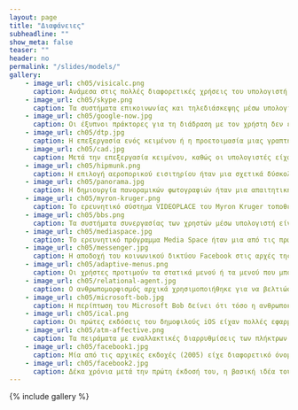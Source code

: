 ```yaml
---
layout: page
title: "Διαφάνειες"
subheadline: ""
show_meta: false
teaser: ""
header: no
permalink: "/slides/models/"
gallery:
    - image_url: ch05/visicalc.png
      caption: Ανάμεσα στις πολλές διαφορετικές χρήσεις του υπολογιστή ως εργαλείο (π.χ., επεξεργασία κειμένου, σχεδίαση, κτλ.), ξεχωρίζει η περίπτωση του VisiCalc που είναι το πρώτο δημοφιλές εργαλείο επεξεργασίας υπολογιστικών φύλλων, το οποίο μεταφέρει από το χαρτί στην οθόνη του υπολογιστή μια πολύ βασική διεργασία που κάνουν οι εταιρείες και τα νοικοκυριά για τη διαχείριση των οικονομικών τους.
    - image_url: ch05/skype.png
      caption: Τα συστήματα επικοινωνίας και τηλεδιάσκεψης μέσω υπολογιστή (π.χ., Skype) συνιστούν μια διαφορετική θεώρηση του υπολογιστή σε σχέση με την κλασική θεώρηση του εργαλείου. Οι χρήστες επικοινωνούν μέσω κειμένου, ήχου, βίντεο και οι εφαρμογές αφορούν την εργασία, την καθημερινότητα, τη διασκέδαση και την εκπαίδευση.
    - image_url: ch05/google-now.jpg
      caption: Οι έξυπνοι πράκτορες για τη διάδραση με τον χρήστη δεν είχαν μεγάλη αποδοχή όταν ήταν μέρος της σουίτας εφαρμογών γραφείου (π.χ., Microsoft ClipIt), όμως με την εισαγωγή τους στα έξυπνα κινητά τηλέφωνα μπορούν να φανούν περισσότερο χρήσιμοι καθώς έχουν περισσότερες πληροφορίες για το πλαίσιο δραστηριότητας του χρήστη, όπως την τοποθεσία, το ημερολόγιο, κτλ.
    - image_url: ch05/dtp.jpg
      caption: Η επεξεργασία ενός κειμένου ή η προετοιμασία μιας γραπτής αναφοράς με εικόνες είναι από τις πιο δημοφιλείς και διαχρονικές εργασίες που διευκολύνονται από τη χρήση υπολογιστή και από το κατάλληλο λογισμικό.
    - image_url: ch05/cad.jpg
      caption: Μετά την επεξεργασία κειμένου, καθώς οι υπολογιστές είχαν γίνει ήδη αρκετά γρήγοροι για να επεξεργάζονται και να απεικονίζουν γραφικά, μεταφέρθηκαν στον υπολογιστή και οι διαδικασίες της σχεδίασης και της επεξεργασίας εικόνας. Τα νέα πλεονεκτήματα ήταν η ευκολία στις αλλαγές και η παραμετροποίηση πάνω σε έτοιμα μοτίβα.
    - image_url: ch05/hipmunk.png
      caption: Η επιλογή αεροπορικού εισιτηρίου ήταν μια σχετικά δύσκολη δουλειά όταν ο ταξιδιωτικός πράκτορας άκουγε τις ανάγκες του χρήστη και του έδινε επιλογές κοντά στις προτιμήσεις του. Σήμερα αποδεικνύεται ευκολότερο για τον τελικό χρήστη να έχει μια εύχρηστη διαδραστική επισκόπηση των επιλογών του.
    - image_url: ch05/panorama.jpg
      caption: Η δημιουργία πανοραμικών φωτογραφιών ήταν μια απαιτητική διαδικασία στην παραδοσιακή και στην ψηφιακή φωτογραφία, αφού έπρεπε να γίνουν ξεχωριστές αλλά συντονισμένες λήψεις σε διαφορετικές χρονικές στιγμές· μέχρι που τα έξυπνα κινητά έδωσαν τη δυνατότητα της επιτόπου εκτέλεσης μιας διαδραστικής εφαρμογής που διευκολύνει τον χρήστη στη δημιουργία πανοραμικής φωτογραφίας απευθείας στη συσκευή του, χάρη στον αισθητήρα κίνησης και στις δυνατότητες απεικόνισης και υπολογισμού του κινητού.
    - image_url: ch05/myron-kruger.png
      caption: Το ερευνητικό σύστημα VIDEOPLACE του Myron Kruger τοποθετεί τη σιλουέτα του χρήστη μέσα σε ένα συμμετοχικό διαδραστικό περιβάλλον, όπου δεν υπάρχει διάκριση ανάμεσα σε χρήστες και γραφικά, με τη χρήση κάμερας σε πραγματικό χρόνο και χωρίς να μεσολαβεί κάποια συσκευή έμμεσης διάδρασης.
    - image_url: ch05/bbs.png
      caption: Τα συστήματα συνεργασίας των χρηστών μέσω υπολογιστή είναι τόσο παλιά όσο και οι πρώτοι οικιακοί ΗΥ με δυνατότητα δικτύωσης μέσω τηλεφώνου όπου η συνεργασία γινόταν με τα BBS.
    - image_url: ch05/mediaspace.jpg
      caption: Το ερευνητικό πρόγραμμα Media Space ήταν μια από τις πρώτες προσπάθειες ανθρώπινης συνεργασίας από απόσταση μέσω υπολογιστή.
    - image_url: ch05/messenger.jpg
      caption: Η αποδοχή του κοινωνικού δικτύου Facebook στις αρχές της δεκαετίας του 2010, από εκατοντάδες εκατομμύρια ανθρώπους σε όλον τον τεχνολογικά ανεπτυγμένο κόσμο, καθώς και η δημιουργία ξεχωριστής εφαρμογής Facebook Messenger για την ανταλλαγή μηνυμάτων, αποτελούν το πιο εμφανές παράδειγμα ότι η αντίληψη του υπολογιστή ως μέσο επικοινωνίας είναι εξίσου, αν όχι περισσότερο, σημαντική από την αρχική αντίληψη του υπολογιστή ως ένα απλό εργαλείο για την εργασία.
    - image_url: ch05/adaptive-menus.png
      caption: Οι χρήστες προτιμούν τα στατικά μενού ή τα μενού που μπορούν να αλλάξουν μόνοι τους, ενώ δεν προτιμούν ούτε έχουν καλή επίδοση με ένα μενού που αλλάζει αυτόματα ανάλογα με τη συχνότητα χρήσης.
    - image_url: ch05/relational-agent.jpg
      caption: Ο ανθρωπομορφισμός αρχικά χρησιμοποιήθηκε για να βελτιώσει τη "φιλικότητα" της διάδρασης με τον υπολογιστή. Στην πορεία δοκιμάστηκε και ως ένας τρόπος να αυξηθεί η "πειστικότητα" των συμβουλών του υπολογιστή προς έναν χρήστη που θέλει να βελτιώσει τον τρόπο ζωής του.
    - image_url: ch05/microsoft-bob.jpg
      caption: Η περίπτωση του Microsoft Bob δείνει ότι τόσο η ανθρωποκεντρική σχεδίαση όσο και οι κανόνες σχεδίασης όπως η "φιλικότητα" δεν έχουν πάντα καλό αποτέλεσμα.
    - image_url: ch05/ical.png
      caption: Οι πρώτες εκδόσεις του δημοφιλούς iOS είχαν πολλές εφαρμογές που έμοιαζαν οπτικά με τα αντίστοιχα αντικείμενα του πραγματικού κόσμου, αλλά στην πορεία άλλαξαν προς περισσότερο αφαιρετικές αναπαραστάσεις οι οποίες συνήθως είναι και περισσότερο λειτουργικές υπό την προϋπόθεση ότι ο χρήστης δεν είναι αρχάριος.
    - image_url: ch05/atm-affective.png
      caption: Τα πειράματα με εναλλακτικές διαρρυθμίσεις των πλήκτρων σε ένα απλό τραπεζικό ATM έδειξαν ότι ακόμη και αν δεν υπάρχει ουσιαστική διαφορά στην πραγματική απόδοση της διάδρασης, οι χρήστες αντιλαμβάνονται κάποια διαφορά, η οποία μπορεί να ερμηνευθεί από τη σκοπιά της αισθητικής.
    - image_url: ch05/facebook1.jpg
      caption: Μία από τις αρχικές εκδοχές (2005) είχε διαφορετικό όνομα (thefacebook) και δεν διέφερε πολύ από ένα απλό σύστημα βάσης δεδομένων με προφίλ χρηστών.
    - image_url: ch05/facebook2.jpg
      caption: Δέκα χρόνια μετά την πρώτη έκδοσή του, η βασική ιδέα του Facebook παραμένει η ίδια, ενώ οι αλλαγές ακολουθούν το πνεύμα της εποχής (π.χ., ομοιόμορφη πρόσβαση σε οθόνες διαφορετικού μεγέθους responsive web design) και νέες λειτουργίες προστίθενται (π.χ., παιχνίδια, εφαρμογές, ειδήσεις, σελίδες για εταιρείες, κτλ.) για να κρατήσουν τους χρήστες όσο περισσότερη ώρα γίνεται στην υπηρεσία.
---
```



{% include gallery %}
